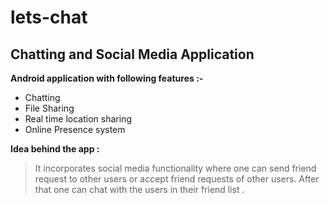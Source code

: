 # lets-chat
## Chatting and Social Media Application

**Android application with following features :-**
* Chatting
* File Sharing
* Real time location sharing
* Online Presence system


**Idea behind the app :**

> It incorporates social media functionality where one can send friend request to other users or accept friend requests of other users. After that one can chat with the users in their friend list .
